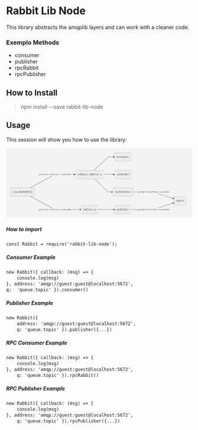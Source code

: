 # Rabbit Lib Node

This library abstracts the amqplib layers and can work with a cleaner code.
### Exemplo Methods
* consumer
* publisher
* rpcRabbit
* rpcPublisher

## How to Install
> npm install --save rabbit-lib-node

## Usage

This session will show you how to use the library:

![diagram](https://raw.githubusercontent.com/rafaeldias97/RabbitLibNode/master/static/diagram.PNG)

##### How to import
```JS
const Rabbit = require('rabbit-lib-node');
```
##### Consumer Example
```JS
new Rabbit({ callback: (msg) => {
	console.log(msg)
}, address: 'amqp://guest:guest@localhost:5672',
q:  'queue.topic' }).consumer()
```

##### Publisher Example
```JS
new Rabbit({ 
	address: 'amqp://guest:guest@localhost:5672',
	q: 'queue.topic' }).publisher({...})
```

#####  RPC Consumer Example
```JS
new Rabbit({ callback: (msg) => {
	console.log(msg)
}, address: 'amqp://guest:guest@localhost:5672',
	q: 'queue.topic' }).rpcRabbit()
```

#####  RPC Publisher Example
```JS
new Rabbit({ callback: (msg) => {
	console.log(msg)
}, address: 'amqp://guest:guest@localhost:5672',
	q: 'queue.topic' }).rpcPublisher({...})
```